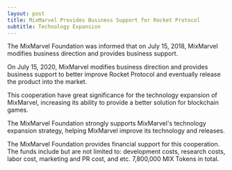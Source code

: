 ```yaml
---
layout: post
title: MixMarvel Provides Business Support for Rocket Protocol
subtitle: Technology Expansion
---
```


The MixMarvel Foundation was informed that on July 15, 2018, MixMarvel modifies business direction and provides business support. 

On July 15, 2020, MixMarvel modifies business direction and provides business support to better improve Rocket Protocol and eventually release the product into the market. 

This cooperation have great significance for the technology expansion of MixMarvel, increasing its ability to provide a better solution for blockchain games. 

The MixMarvel Foundation strongly supports MixMarvel's technology expansion strategy, helping MixMarvel improve its technology and releases. 

The MixMarvel Foundation provides financial support for this cooperation. The funds include but are not limited to: development costs, research costs, labor cost, marketing and PR cost, and etc. 7,800,000 MIX Tokens in total. 
